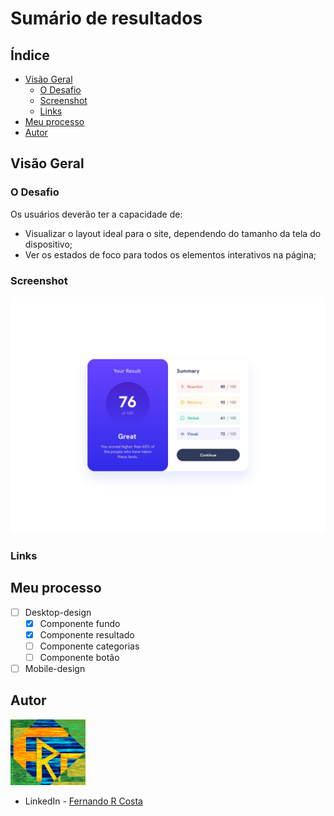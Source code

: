 # Sumário de resultados

## Índice

- [Visão Geral](#visão-geral)
  - [O Desafio](#o-desafio)
  - [Screenshot](#screenshot)
  - [Links](#links)
- [Meu processo](#meu-processo)
- [Autor](#autor)

## Visão Geral

### O Desafio

Os usuários deverão ter a capacidade de:

- Visualizar o layout ideal para o site, dependendo do tamanho da tela do dispositivo;
- Ver os estados de foco para todos os elementos interativos na página;

### Screenshot

![](./public/design/desktop-design.jpg)

### Links

<!-- - Site URL: [Súmario de resultados](https://e-commerce-page-lovat.vercel.app/) -->

## Meu processo

- [ ] Desktop-design
  - [x] Componente fundo
  - [x] Componente resultado
  - [ ] Componente categorias
  - [ ] Componente botão
- [ ] Mobile-design

## Autor

<img src="./public/FRC.gif" width=120px>

- LinkedIn - [Fernando R Costa](https://www.linkedin.com/in/fernando-r-costa/)